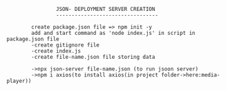                     JSON- DEPLOYMENT SERVER CREATION
                    ---------------------------------

            create package.json file => npm init -y
            add and start command as 'node index.js' in script in package.json file
            -create gitignore file
            -create index.js
            -create file-name.json file storing data

            ->npx json-server file-name.json (to run jsoon server)
            ->npm i axios(to install axios(in project folder->here:media-player))
            